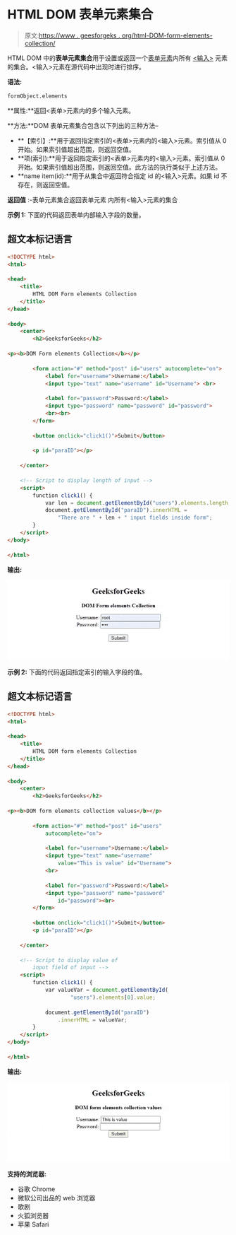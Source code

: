 # HTML DOM 表单元素集合

> 原文:[https://www . geesforgeks . org/html-DOM-form-elements-collection/](https://www.geeksforgeeks.org/html-dom-form-elements-collection/)

HTML DOM 中的**表单元素集合**用于设置或返回一个[表单元素](https://www.geeksforgeeks.org/html-forms/)内所有 [<输入>](https://www.geeksforgeeks.org/html-input-tag/) 元素的集合。<输入>元素在源代码中出现时进行排序。

**语法:**

```html
formObject.elements
```

**属性:**返回<表单>元素内的多个输入元素。

**方法:**DOM 表单元素集合包含以下列出的三种方法–

*   **【索引】:**用于返回指定索引的<表单>元素内的<输入>元素。索引值从 0 开始。如果索引值超出范围，则返回空值。
*   **项(索引):**用于返回指定索引的<表单>元素内的<输入>元素。索引值从 0 开始。如果索引值超出范围，则返回空值。此方法的执行类似于上述方法。
*   **name item(id):**用于从集合中返回符合指定 id 的<输入>元素。如果 id 不存在，则返回空值。

**返回值** :-表单元素集合返回表单元素
内所有<输入>元素的集合

**示例 1:** 下面的代码返回表单内部输入字段的数量。

## 超文本标记语言

```html
<!DOCTYPE html>
<html>

<head>
    <title>
        HTML DOM Form elements Collection
    </title>
</head>

<body>
    <center>
        <h2>GeeksforGeeks</h2>

<p><b>DOM Form elements Collection</b></p>

        <form action="#" method="post" id="users" autocomplete="on">
            <label for="username">Username:</label>
            <input type="text" name="username" id="Username"> <br>

            <label for="password">Password:</label>
            <input type="password" name="password" id="password">
            <br><br>
        </form>

        <button onclick="click1()">Submit</button>

        <p id="paraID"></p>

    </center>

    <!-- Script to display length of input -->
    <script>
        function click1() {
            var len = document.getElementById("users").elements.length;
            document.getElementById("paraID").innerHTML =
                "There are " + len + " input fields inside form";
        }
    </script>
</body>

</html>
```

**输出:**

![](img/6f907cb5560996e6fbf707551110fd18.png)

**示例 2:** 下面的代码返回指定索引的输入字段的值。

## 超文本标记语言

```html
<!DOCTYPE html>
<html>

<head>
    <title>
        HTML DOM form elements Collection
    </title>
</head>

<body>
    <center>
        <h2>GeeksforGeeks</h2>

<p><b>DOM form elements collection values</b></p>

        <form action="#" method="post" id="users"
            autocomplete="on">

            <label for="username">Username:</label>
            <input type="text" name="username"
                value="This is value" id="Username">
            <br>

            <label for="password">Password:</label>
            <input type="password" name="password"
                id="password"><br>
        </form>

        <button onclick="click1()">Submit</button>
        <p id="paraID"></p>

    </center>

    <!-- Script to display value of
        input field of input -->
    <script>
        function click1() {
            var valueVar = document.getElementById(
                    "users").elements[0].value;

            document.getElementById("paraID")
                .innerHTML = valueVar;
        }
    </script>
</body>

</html>
```

**输出:**

![](img/2faec19d0f2ae19dcb10d1365a803b6f.png)

**支持的浏览器:**

*   谷歌 Chrome
*   微软公司出品的 web 浏览器
*   歌剧
*   火狐浏览器
*   苹果 Safari